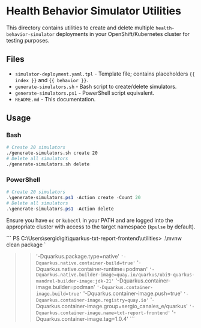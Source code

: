 # Health Behavior Simulator Utilities

This directory contains utilities to create and delete multiple `health-behavior-simulator` deployments
in your OpenShift/Kubernetes cluster for testing purposes.

## Files

- `simulator-deployment.yaml.tpl` - Template file; contains placeholders `{{ index }}` and `{{ behavior }}`.
- `generate-simulators.sh` - Bash script to create/delete simulators.
- `generate-simulators.ps1` - PowerShell script equivalent.
- `README.md` - This documentation.

## Usage

### Bash

```bash
# Create 20 simulators
./generate-simulators.sh create 20
# Delete all simulators
./generate-simulators.sh delete
```

### PowerShell

```powershell
# Create 20 simulators
.\generate-simulators.ps1 -Action create -Count 20
# Delete all simulators
.\generate-simulators.ps1 -Action delete
```

Ensure you have `oc` or `kubectl` in your PATH and are logged into the appropriate cluster with access to the target namespace (`kpulse` by default).


´´´
PS C:\Users\sergio\git\quarkus-txt-report-frontend\utilities> .\mvnw clean package `
>>   '-Dquarkus.package.type=native' `
>>   '-Dquarkus.native.container-build=true' `
>>   '-Dquarkus.native.container-runtime=podman' `
>>   '-Dquarkus.native.builder-image=quay.io/quarkus/ubi9-quarkus-mandrel-builder-image:jdk-21' `
>>   '-Dquarkus.container-image.builder=podman' `
>>   '-Dquarkus.container-image.build=true' `
>>   '-Dquarkus.container-image.push=true' `
>>   '-Dquarkus.container-image.registry=quay.io' `
>>   '-Dquarkus.container-image.group=sergio_canales_e/quarkus' `
>>   '-Dquarkus.container-image.name=txt-report-frontend' `
>>   '-Dquarkus.container-image.tag=1.0.4' 
´´´